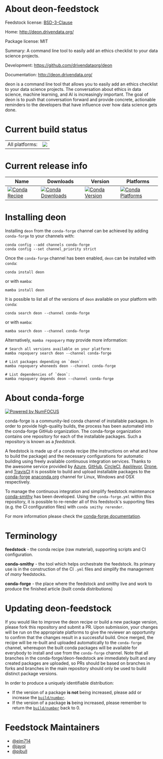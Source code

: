 About deon-feedstock
====================

Feedstock license: [BSD-3-Clause](https://github.com/conda-forge/deon-feedstock/blob/main/LICENSE.txt)

Home: http://deon.drivendata.org/

Package license: MIT

Summary: A command line tool to easily add an ethics checklist to your data science projects.

Development: https://github.com/drivendataorg/deon

Documentation: http://deon.drivendata.org/

deon is a command line tool that allows you to easily add an ethics
checklist to your data science projects. The conversation about ethics in
data science, machine learning, and AI is increasingly important. The goal
of deon is to push that conversation forward and provide concrete,
actionable reminders to the developers that have influence over how data
science gets done.


Current build status
====================


<table><tr><td>All platforms:</td>
    <td>
      <a href="https://dev.azure.com/conda-forge/feedstock-builds/_build/latest?definitionId=9111&branchName=main">
        <img src="https://dev.azure.com/conda-forge/feedstock-builds/_apis/build/status/deon-feedstock?branchName=main">
      </a>
    </td>
  </tr>
</table>

Current release info
====================

| Name | Downloads | Version | Platforms |
| --- | --- | --- | --- |
| [![Conda Recipe](https://img.shields.io/badge/recipe-deon-green.svg)](https://anaconda.org/conda-forge/deon) | [![Conda Downloads](https://img.shields.io/conda/dn/conda-forge/deon.svg)](https://anaconda.org/conda-forge/deon) | [![Conda Version](https://img.shields.io/conda/vn/conda-forge/deon.svg)](https://anaconda.org/conda-forge/deon) | [![Conda Platforms](https://img.shields.io/conda/pn/conda-forge/deon.svg)](https://anaconda.org/conda-forge/deon) |

Installing deon
===============

Installing `deon` from the `conda-forge` channel can be achieved by adding `conda-forge` to your channels with:

```
conda config --add channels conda-forge
conda config --set channel_priority strict
```

Once the `conda-forge` channel has been enabled, `deon` can be installed with `conda`:

```
conda install deon
```

or with `mamba`:

```
mamba install deon
```

It is possible to list all of the versions of `deon` available on your platform with `conda`:

```
conda search deon --channel conda-forge
```

or with `mamba`:

```
mamba search deon --channel conda-forge
```

Alternatively, `mamba repoquery` may provide more information:

```
# Search all versions available on your platform:
mamba repoquery search deon --channel conda-forge

# List packages depending on `deon`:
mamba repoquery whoneeds deon --channel conda-forge

# List dependencies of `deon`:
mamba repoquery depends deon --channel conda-forge
```


About conda-forge
=================

[![Powered by
NumFOCUS](https://img.shields.io/badge/powered%20by-NumFOCUS-orange.svg?style=flat&colorA=E1523D&colorB=007D8A)](https://numfocus.org)

conda-forge is a community-led conda channel of installable packages.
In order to provide high-quality builds, the process has been automated into the
conda-forge GitHub organization. The conda-forge organization contains one repository
for each of the installable packages. Such a repository is known as a *feedstock*.

A feedstock is made up of a conda recipe (the instructions on what and how to build
the package) and the necessary configurations for automatic building using freely
available continuous integration services. Thanks to the awesome service provided by
[Azure](https://azure.microsoft.com/en-us/services/devops/), [GitHub](https://github.com/),
[CircleCI](https://circleci.com/), [AppVeyor](https://www.appveyor.com/),
[Drone](https://cloud.drone.io/welcome), and [TravisCI](https://travis-ci.com/)
it is possible to build and upload installable packages to the
[conda-forge](https://anaconda.org/conda-forge) [anaconda.org](https://anaconda.org/)
channel for Linux, Windows and OSX respectively.

To manage the continuous integration and simplify feedstock maintenance
[conda-smithy](https://github.com/conda-forge/conda-smithy) has been developed.
Using the ``conda-forge.yml`` within this repository, it is possible to re-render all of
this feedstock's supporting files (e.g. the CI configuration files) with ``conda smithy rerender``.

For more information please check the [conda-forge documentation](https://conda-forge.org/docs/).

Terminology
===========

**feedstock** - the conda recipe (raw material), supporting scripts and CI configuration.

**conda-smithy** - the tool which helps orchestrate the feedstock.
                   Its primary use is in the construction of the CI ``.yml`` files
                   and simplify the management of *many* feedstocks.

**conda-forge** - the place where the feedstock and smithy live and work to
                  produce the finished article (built conda distributions)


Updating deon-feedstock
=======================

If you would like to improve the deon recipe or build a new
package version, please fork this repository and submit a PR. Upon submission,
your changes will be run on the appropriate platforms to give the reviewer an
opportunity to confirm that the changes result in a successful build. Once
merged, the recipe will be re-built and uploaded automatically to the
`conda-forge` channel, whereupon the built conda packages will be available for
everybody to install and use from the `conda-forge` channel.
Note that all branches in the conda-forge/deon-feedstock are
immediately built and any created packages are uploaded, so PRs should be based
on branches in forks and branches in the main repository should only be used to
build distinct package versions.

In order to produce a uniquely identifiable distribution:
 * If the version of a package **is not** being increased, please add or increase
   the [``build/number``](https://docs.conda.io/projects/conda-build/en/latest/resources/define-metadata.html#build-number-and-string).
 * If the version of a package **is** being increased, please remember to return
   the [``build/number``](https://docs.conda.io/projects/conda-build/en/latest/resources/define-metadata.html#build-number-and-string)
   back to 0.

Feedstock Maintainers
=====================

* [@ejm714](https://github.com/ejm714/)
* [@jayqi](https://github.com/jayqi/)
* [@pjbull](https://github.com/pjbull/)

